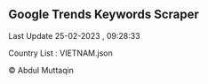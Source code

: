 

## Google Trends Keywords Scraper 
 
Last Update 25-02-2023 , 09:28:33

Country List :
VIETNAM.json



© Abdul Muttaqin 
